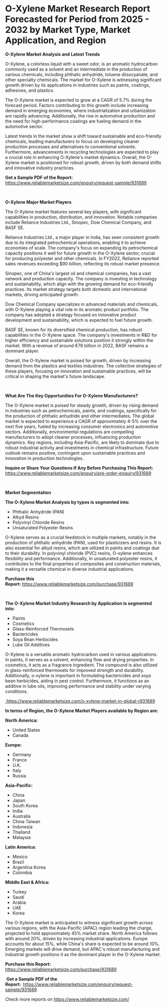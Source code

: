 <p><h1>O-Xylene Market Research Report Forecasted for Period from 2025 -  2032 by Market Type, Market Application, and Region</h1></p><p><strong>O-Xylene Market Analysis and Latest Trends</strong></p>
<p><p>O-Xylene, a colorless liquid with a sweet odor, is an aromatic hydrocarbon commonly used as a solvent and an intermediate in the production of various chemicals, including phthalic anhydride, toluene diisocyanate, and other specialty chemicals. The market for O-Xylene is witnessing significant growth driven by its applications in industries such as paints, coatings, adhesives, and plastics.</p><p>The O-Xylene market is expected to grow at a CAGR of 5.7% during the forecast period. Factors contributing to this growth include increasing demand in emerging economies, where industrialization and urbanization are rapidly advancing. Additionally, the rise in automotive production and the need for high-performance coatings are fueling demand in the automotive sector. </p><p>Latest trends in the market show a shift toward sustainable and eco-friendly chemicals, leading manufacturers to focus on developing cleaner production processes and alternatives to conventional solvents. Furthermore, advancements in recycling technologies are expected to play a crucial role in enhancing O-Xylene's market dynamics. Overall, the O-Xylene market is positioned for robust growth, driven by both demand shifts and innovative industry practices.</p></p>
<p><strong>Get a Sample PDF of the Report:&nbsp;</strong> <a href="https://www.reliablemarketsize.com/enquiry/request-sample/931689?utm_campaign=3512&utm_medium=2&utm_source=Github&utm_content=ia&utm_term=21032025&utm_id=o-xylene">https://www.reliablemarketsize.com/enquiry/request-sample/931689</a></p>
<p>&nbsp;</p>
<p><strong>O-Xylene Major Market Players</strong></p>
<p><p>The O-Xylene market features several key players, with significant capabilities in production, distribution, and innovation. Notable companies include Reliance Industries Ltd., Sinopec, Dow Chemical Company, and BASF SE.</p><p>Reliance Industries Ltd., a major player in India, has seen consistent growth due to its integrated petrochemical operations, enabling it to achieve economies of scale. The company's focus on expanding its petrochemical capacity positions it well for future growth in the O-Xylene sector, crucial for producing polyester and other chemicals. In FY2022, Reliance reported sales revenues exceeding $90 billion, reflecting its robust market presence.</p><p>Sinopec, one of China's largest oil and chemical companies, has a vast network and production capacity. The company is investing in technology and sustainability, which align with the growing demand for eco-friendly practices. Its market strategy targets both domestic and international markets, driving anticipated growth.</p><p>Dow Chemical Company specializes in advanced materials and chemicals, with O-Xylene playing a vital role in its aromatic product portfolio. The company has adopted a strategy focused on innovative product development and sustainability, which is expected to fuel future growth.</p><p>BASF SE, known for its diversified chemical production, has robust capabilities in the O-Xylene space. The company's investments in R&D for higher efficiency and sustainable solutions position it strongly within the market. With a revenue of around €78 billion in 2022, BASF remains a dominant player.</p><p>Overall, the O-Xylene market is poised for growth, driven by increasing demand from the plastics and textiles industries. The collective strategies of these players, focusing on innovation and sustainable practices, will be critical in shaping the market's future landscape.</p></p>
<p>&nbsp;</p>
<p><strong>What Are The Key Opportunities For O-Xylene Manufacturers?</strong></p>
<p><p>The O-Xylene market is poised for steady growth, driven by rising demand in industries such as petrochemicals, paints, and coatings, specifically for the production of phthalic anhydride and other intermediates. The global market is expected to experience a CAGR of approximately 4-5% over the next five years, fueled by increasing consumer electronics and automotive sectors. Additionally, environmental regulations are compelling manufacturers to adopt cleaner processes, influencing production dynamics. Key regions, including Asia-Pacific, are likely to dominate due to robust industrial activity and investments in chemical infrastructure. Future outlook remains positive, contingent upon sustainable practices and innovation in production technologies.</p></p>
<p><strong>Inquire or Share Your Questions If Any Before Purchasing This Report:</strong> <a href="https://www.reliablemarketsize.com/enquiry/pre-order-enquiry/931689?utm_campaign=3512&utm_medium=2&utm_source=Github&utm_content=ia&utm_term=21032025&utm_id=o-xylene">https://www.reliablemarketsize.com/enquiry/pre-order-enquiry/931689</a></p>
<p>&nbsp;</p>
<p><strong>Market Segmentation</strong></p>
<p><strong>The O-Xylene Market Analysis by types is segmented into:</strong></p>
<p><ul><li>Phthalic Anhydride (PAN)</li><li>Alkyd Resins</li><li>Polyvinyl Chloride Resins</li><li>Unsaturated Polyester Resins</li></ul></p>
<p><p>O-Xylene serves as a crucial feedstock in multiple markets, notably in the production of phthalic anhydride (PAN), used for plasticizers and resins. It is also essential for alkyd resins, which are utilized in paints and coatings due to their durability. In polyvinyl chloride (PVC) resins, O-xylene enhances flexibility and performance. Additionally, in unsaturated polyester resins, it contributes to the final properties of composites and construction materials, making it a versatile chemical in diverse industrial applications.</p></p>
<p><strong>Purchase this Report:&nbsp;</strong><a href="https://www.reliablemarketsize.com/purchase/931689?utm_campaign=3512&utm_medium=2&utm_source=Github&utm_content=ia&utm_term=21032025&utm_id=o-xylene">https://www.reliablemarketsize.com/purchase/931689</a></p>
<p>&nbsp;</p>
<p><strong>The O-Xylene Market Industry Research by Application is segmented into:</strong></p>
<p><ul><li>Paints</li><li>Cosmetics</li><li>Glass-Reinforced Thermosets</li><li>Bactericides</li><li>Soya Bean Herbicides</li><li>Lube Oil Additives</li></ul></p>
<p><p>O-Xylene is a versatile aromatic hydrocarbon used in various applications. In paints, it serves as a solvent, enhancing flow and drying properties. In cosmetics, it acts as a fragrance ingredient. The compound is also utilized in glass-reinforced thermosets for improved strength and durability. Additionally, o-xylene is important in formulating bactericides and soya bean herbicides, aiding in pest control. Furthermore, it functions as an additive in lube oils, improving performance and stability under varying conditions.</p></p>
<p><a href="https://www.reliablemarketsize.com/o-xylene-market-in-global-r931689?utm_campaign=3512&utm_medium=2&utm_source=Github&utm_content=ia&utm_term=21032025&utm_id=o-xylene">&nbsp;https://www.reliablemarketsize.com/o-xylene-market-in-global-r931689</a></p>
<p><strong>In terms of Region, the O-Xylene Market Players available by Region are:</strong></p>
<p>
    <p> <strong> North America: </strong>
        <ul>
            <li>United States</li>
            <li>Canada</li>
        </ul>
        </p> 
    <p> <strong> Europe: </strong>
        <ul>
            <li>Germany</li>
            <li>France</li>
            <li>U.K.</li>
            <li>Italy</li>
            <li>Russia</li>
        </ul>
        </p> 
    <p> <strong> Asia-Pacific: </strong>
        <ul>
            <li>China</li>
            <li>Japan</li>
            <li>South Korea</li>
            <li>India</li>
            <li>Australia</li>
            <li>China Taiwan</li>
            <li>Indonesia</li>
            <li>Thailand</li>
            <li>Malaysia</li>
        </ul>
        </p> 
    <p> <strong> Latin America: </strong>
        <ul>
            <li>Mexico</li>
            <li>Brazil</li>
            <li>Argentina Korea</li>
            <li>Colombia</li>
        </ul>
        </p> 
    <p> <strong> Middle East & Africa: </strong>
        <ul>
            <li>Turkey</li>
            <li>Saudi</li>
            <li>Arabia</li>
            <li>UAE</li>
            <li>Korea</li>
        </ul>
    </p>
    </p>
<p><p>The O-Xylene market is anticipated to witness significant growth across various regions, with the Asia-Pacific (APAC) region leading the charge, projected to hold approximately 45% market share. North America follows with around 20%, driven by increasing industrial applications. Europe accounts for about 15%, while China's share is expected to be around 10%. Emerging markets will drive demand, but APAC's robust manufacturing and industrial growth positions it as the dominant player in the O-Xylene market.</p></p>
<p><strong>Purchase this Report: </strong><a href="https://www.reliablemarketsize.com/purchase/931689?utm_campaign=3512&utm_medium=2&utm_source=Github&utm_content=ia&utm_term=21032025&utm_id=o-xylene">https://www.reliablemarketsize.com/purchase/931689</a></p>
<p>&nbsp;<strong>Get a Sample PDF of the Report:&nbsp;&nbsp;</strong><a href="https://www.reliablemarketsize.com/enquiry/request-sample/931689?utm_campaign=3512&utm_medium=2&utm_source=Github&utm_content=ia&utm_term=21032025&utm_id=o-xylene">https://www.reliablemarketsize.com/enquiry/request-sample/931689</a></p>
<p><strong></strong></p>
<p>Check more reports on <a href="https://www.reliablemarketsize.com/?utm_campaign=3512&utm_medium=2&utm_source=Github&utm_content=ia&utm_term=21032025&utm_id=o-xylene">https://www.reliablemarketsize.com/</a></p>
